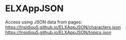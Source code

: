 # ELXAppJSON
Access using JSON data from pages:
https://lnsidiou5.github.io/ELXAppJSON/characters.json
https://lnsidiou5.github.io/ELXAppJSON/topics.json
